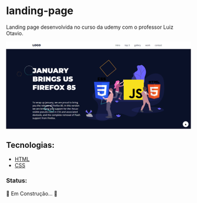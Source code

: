 # landing-page

<p> Landing page desenvolvida no curso da udemy com o professor Luiz Otavio.</p>

<img src="assets/images/preview-landing-page.png" alt="preview do site landing page">

## Tecnologias: 

<ul>
   <li><a href="https://www.w3schools.com/html/">HTML</a>
   <li><a href="https://www.w3schools.com/css/">CSS</a>
</ul>

### Status:
<p>🚧 Em Construção... 🚧</p>

